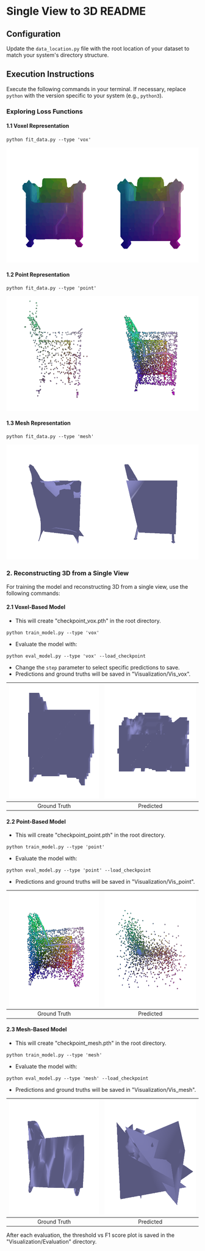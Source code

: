 # Single View to 3D README

## Configuration

Update the `data_location.py` file with the root location of your dataset to match your system's directory structure.

## Execution Instructions

Execute the following commands in your terminal. If necessary, replace `python` with the version specific to your system (e.g., `python3`).

### Exploring Loss Functions

#### 1.1 Voxel Representation
```
python fit_data.py --type 'vox'
```
<img src ="vis_fit_data/combined_voxel.gif" height=300/>

#### 1.2 Point Representation

```
python fit_data.py --type 'point'
```
<img src ="vis_fit_data/combined_pointclouds.gif" height=300/>

#### 1.3 Mesh Representation

```
python fit_data.py --type 'mesh'
```
<img src ="vis_fit_data/combined_meshes.gif" height=300/>

### 2. Reconstructing 3D from a Single View

For training the model and reconstructing 3D from a single view, use the following commands:

#### 2.1 Voxel-Based Model

- This will create "checkpoint_vox.pth" in the root directory.
```
python train_model.py --type 'vox'
```
- Evaluate the model with:

```
python eval_model.py --type 'vox' --load_checkpoint
```

- Change the `step` parameter to select specific predictions to save.
- Predictions and ground truths will be saved in "Visualization/Vis_vox".


<!-- |![Ground Truth](Visualization/Visual_vox/GroundTruth_0.gif) | ![Predicted](Visualization/Visual_vox/Predicted_0.gif) |
|:---:|:---:|
| Ground Truth | Predicted | -->

|<img src="Visualization/Visual_vox/GroundTruth_0.gif" width="300" height="300" alt="Ground Truth"/> | <img src="Visualization/Visual_vox/Predicted_0.gif" width="300" height="300" alt="Predicted"/> |
|:---:|:---:|
| Ground Truth | Predicted |


#### 2.2 Point-Based Model

- This will create "checkpoint_point.pth" in the root directory.
```
python train_model.py --type 'point'
```
- Evaluate the model with:

```
python eval_model.py --type 'point' --load_checkpoint
```
- Predictions and ground truths will be saved in "Visualization/Vis_point".



|<img src="Visualization/Visual_point/GroundTruth_0.gif" width="300" height="300" alt="Ground Truth"/> | <img src="Visualization/Visual_point/Predicted_0.gif" width="300" height="300" alt="Predicted"/> |
|:---:|:---:|
| Ground Truth | Predicted |
#### 2.3 Mesh-Based Model

- This will create "checkpoint_mesh.pth" in the root directory.
```
python train_model.py --type 'mesh'
```
- Evaluate the model with:

```
python eval_model.py --type 'mesh' --load_checkpoint
```
- Predictions and ground truths will be saved in "Visualization/Vis_mesh".


|<img src="Visualization/Visual_mesh/GroundTruth_0.gif" width="300" height="300" alt="Ground Truth"/> | <img src="Visualization/Visual_mesh/Predicted_0.gif" width="300" height="300" alt="Predicted"/> |
|:---:|:---:|
| Ground Truth | Predicted |

After each evaluation, the threshold vs F1 score plot is saved in the "Visualization/Evaluation" directory.
